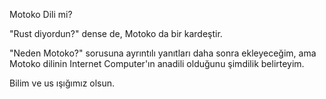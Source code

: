 Motoko Dili mi?

"Rust diyordun?" dense de, Motoko da bir kardeştir.

"Neden Motoko?" sorusuna ayrıntılı yanıtları daha sonra ekleyeceğim, ama Motoko dilinin Internet Computer'ın anadili olduğunu şimdilik belirteyim. 

Bilim ve us ışığımız olsun.
